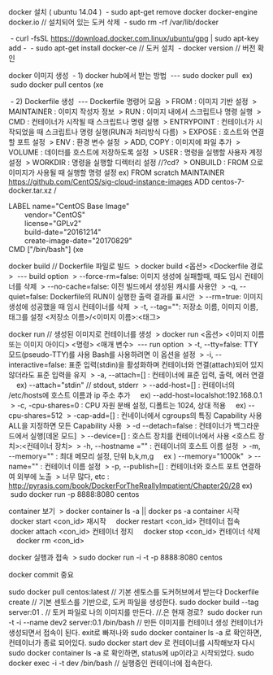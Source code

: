 docker 설치 ( ubuntu 14.04 )
 - sudo apt-get remove docker docker-engine docker.io // 설치되어 있는 도커 삭제
 - sudo rm -rf /var/lib/docker

 - curl -fsSL https://download.docker.com.linux/ubuntu/gpg | sudo apt-key add -
 - sudo apt-get install docker-ce // 도커 설치
 - docker version // 버전 확인

docker 이미지 생성
 - 1) docker hub에서 받는 방법
 --- sudo docker pull <image>
ex)
    sudo docker pull centos
(xe

 - 2) Dockerfile 생성
 --- Dockerfile 명령어 모음
 > FROM : 이미지 기반 설정
 > MAINTAINER : 이미지 작성자 정보
 > RUN : 이미지 내에서 스크립트나 명령 실행
 > CMD : 컨테이너가 시작될 때 스크립트나 명령 실행
 > ENTRYPOINT : 컨테이너가 시작되었을 때 스크립트나 명령 실행(RUN과 처리방식 다름)
 > EXPOSE : 호스트와 연결할 포트 설정
 > ENV : 환경 변수 설정
 > ADD, COPY : 이미지에 파일 추가
 > VOLUME : 데이터를 호스트에 저장하도록 설정
 > USER : 명령을 실행할 사용자 계정 설정
 > WORKDIR : 명령을 실행할 디렉터리 설정 //?cd?
 > ONBUILD : FROM 으로 이미지가 사용될 때 실행할 명령 설정
ex)
FROM scratch
MAINTAINER https://github.com/CentOS/sig-cloud-instance-images
ADD centos-7-docker.tar.xz /

LABEL name="CentOS Base Image" \
        vendor="CentOS" \
        license="GPLv2" \
        build-date="20161214" \
        create-image-date="20170829" \
CMD ["/bin/bash"]
(xe

docker build // Dockerfile 파일로 빌드
 > docker build <옵션> <Dockerfile 경로>
 --- build option
 > --force-rm=false: 이미지 생성에 실패할때, 때도 임시 컨테이너를 삭제
 > --no-cache=false: 이전 빌드에서 생성된 캐시를 사용안
 > -q, --quiet=false: Dockerfile의 RUN이 실행한 출력 결과를 표시안
 > --rm=true: 이미지 생성에 성공했을 때 임시 컨테이너를 삭제
 > -t, --tag="": 저장소 이름, 이미지 이름, 태그를 설정 <저장소 이름>/<이미지 이름>:<태그>


docker run // 생성된 이미지로 컨테이너를 생성
 > docker run <옵션> <이미지 이름 또는 이미지 아이디> <명령> <매개 변수>
 --- run option
 > -t, --tty=false: TTY 모드(pseudo-TTY)를 사용 Bash를 사용하려면 이 옵션을 설정
 > -i, --interactive=false: 표준 입력(stdin)을 활성화하며 컨테이너와 연결(attach)되어 있지 않더라도 표준 입력을 유지
 > -a, --attach=[] : 컨테이너에 표준 입력, 출력, 에러 연결
    ex) --attach="stdin" // stdout, stderr
 > --add-host=[] : 컨테이너의 /etc/hosts에 호스트 이름과 ip 주소 추가
    ex) --add-host=localshot:192.168.0.1
 > -c, -cpu-shares=0 : CPU 자원 분배 설정, 디폴트는 1024, 상대 적용
    ex) --cpu-shares=512
 > -cap-add=[] : 컨네이너에서 cgroups의 특징 Capability 사용 ALL을 지정하면 모든 Capability 사용
 > -d --detach=false : 컨테이너가 백그라운드에서 실행[데몬 모드]
 > --device=[] : 호스트 장치를 컨테이너에서 사용 <호스트 장치>:<컨테이너 장치>
 > -h, --hostname ="" : 컨테이너의 호스트 이름 설정
 > -m, --memory="" : 최대 메모리 설정, 단위 b,k,m,g
    ex ) --memory="1000k"
 > --name="" : 컨테이너 이름 설정
 > -p, --publish=[] : 컨테이너와 호스트 포트 연결하여 외부에 노출
 > 너무 많다, etc : http://pyrasis.com/book/DockerForTheReallyImpatient/Chapter20/28
ex)
 sudo docker run -p 8888:8080 centos

container 보기
 > docker container ls -a || docker ps -a
container 시작
    docker start <con_id>
재시작
    docker restart <con_id>
컨테이너 접속
    docker attach <con_id>
컨테이너 정지
    docker stop <con_id>
컨테이너 삭제
    docker rm <con_id>

docker 실행과 접속
 > sudo docker run -i -t -p 8888:8080 centos


docker commit 중요


>>>>>>>

sudo docker pull centos:latest // 기본 센토스를 도커허브에서 받는다
Dockerfile create // 기본 센토스를 기반으로, 도커 파일을 생성한다.
sudo docker build --tag server:01 . // 토커 파일로 나의 이미지를 만든다. //.은 현재 경로? 
sudo docker run -t -i --name dev2 server:0.1 /bin/bash // 만든 이미지를 컨테이너 생성
컨테이너가 생성되면서 접속이 된다. exit로 빠져나와
sudo docker container ls -a 로 확인하면, 컨테이너가 종료 되어있다.
sudo docker start dev 로 컨테이너를 시작해보자
다시 sudo docker container ls -a 로 확인하면, status에 up이라고 시작되었다.
sudo docker exec -i -t dev /bin/bash // 실행중인 컨테이너에 접속한다.
